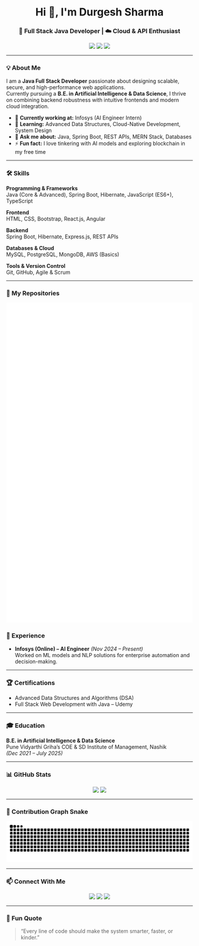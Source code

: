 <h1 align="center">Hi 👋, I'm Durgesh Sharma</h1>
<h3 align="center">🚀 Full Stack Java Developer | ☁️ Cloud & API Enthusiast </h3>

<p align="center">
  <a href="https://linkedin.com/in/sharmajidurgesh" target="_blank"><img src="https://img.shields.io/badge/LinkedIn-0A66C2?style=for-the-badge&logo=linkedin&logoColor=white" /></a>
  <a href="mailto:sharmajidurgesh04@gmail.com" target="_blank"><img src="https://img.shields.io/badge/Gmail-EA4335?style=for-the-badge&logo=gmail&logoColor=white" /></a>
  <a href="https://github.com/winter000boy" target="_blank"><img src="https://img.shields.io/badge/GitHub-181717?style=for-the-badge&logo=github&logoColor=white" /></a>
</p>

---

### 💡 About Me  

I am a **Java Full Stack Developer** passionate about designing scalable, secure, and high-performance web applications.  
Currently pursuing a **B.E. in Artificial Intelligence & Data Science**, I thrive on combining backend robustness with intuitive frontends and modern cloud integration.  

- 🔭 **Currently working at:** Infosys (AI Engineer Intern)  
- 🌱 **Learning:** Advanced Data Structures, Cloud-Native Development, System Design  
- 💬 **Ask me about:** Java, Spring Boot, REST APIs, MERN Stack, Databases  
- ⚡ **Fun fact:** I love tinkering with AI models and exploring blockchain in my free time  

---

### 🛠️ Skills  

**Programming & Frameworks**  
Java (Core & Advanced), Spring Boot, Hibernate, JavaScript (ES6+), TypeScript  

**Frontend**  
HTML, CSS, Bootstrap, React.js, Angular  

**Backend**  
Spring Boot, Hibernate, Express.js, REST APIs  

**Databases & Cloud**  
MySQL, PostgreSQL, MongoDB, AWS (Basics)  

**Tools & Version Control**  
Git, GitHub, Agile & Scrum  

---

### 📂 My Repositories
![Repositories](https://github.com/winter000boy/winter000boy/blob/main/github-metrics.svg)


### 💼 Experience  

- **Infosys (Online) – AI Engineer** *(Nov 2024 – Present)*  
  Worked on ML models and NLP solutions for enterprise automation and decision-making.  

---

### 🏆 Certifications  

- Advanced Data Structures and Algorithms (DSA)  
- Full Stack Web Development with Java – Udemy  

---

### 🎓 Education  

**B.E. in Artificial Intelligence & Data Science**  
Pune Vidyarthi Griha’s COE & SD Institute of Management, Nashik  
*(Dec 2021 – July 2025)*  

---

### 📊 GitHub Stats  

<p align="center">
  <img src="https://github-readme-stats.vercel.app/api?username=winter000boy&show_icons=true&theme=tokyonight&count_private=true" height="180" />
  <img src="https://github-readme-stats.vercel.app/api/top-langs/?username=winter000boy&layout=compact&theme=tokyonight" height="180" />
</p>

---

### 🐍 Contribution Graph Snake  

<p align="center">
  <img src="https://github.com/winter000boy/winter000boy/blob/output/snake.svg" alt="Snake animation" />
</p>

---

### 📫 Connect With Me  

<p align="center">
  <a href="https://linkedin.com/in/sharmajidurgesh" target="_blank"><img src="https://img.icons8.com/color/48/000000/linkedin.png" /></a>
  <a href="mailto:sharmajidurgesh04@gmail.com" target="_blank"><img src="https://img.icons8.com/color/48/000000/gmail-new.png" /></a>
  <a href="https://github.com/winter000boy" target="_blank"><img src="https://img.icons8.com/ios-glyphs/48/000000/github.png" /></a>
</p>

---

### 🎨 Fun Quote  

> “Every line of code should make the system smarter, faster, or kinder.”  
